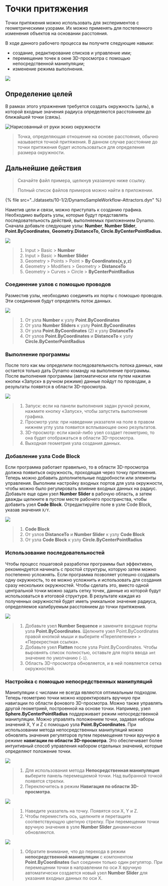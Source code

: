 # Точки притяжения

Точки притяжения можно использовать для экспериментов с геометрическими узорами. Их можно применять для постепенного изменения объектов на основании расстояния.

В ходе данного рабочего процесса вы получите следующие навыки:

* создание, редактирование списков и управление ими;
* перемещение точек в окне 3D-просмотра с помощью непосредственной манипуляции;
* изменение режима выполнения.

![](../images/10-1/2/attractor1.gif)

## Определение целей

В рамках этого упражнения требуется создать окружность (_цель_), в которой входные значения радиуса определяются расстоянием до ближайшей точки (_связь_).

![Нарисованный от руки эскиз окружности](../images/10-1/2/00-Hand-Sketch-of-Circle.png)

> Точка, определяющая отношение на основе расстояния, обычно называется точкой притяжения. В данном случае расстояние до точки притяжения будет использоваться для определения размера окружности.

## Дальнейшие действия

> Скачайте файл примера, щелкнув указанную ниже ссылку.
>
> Полный список файлов примеров можно найти в приложении.

{% file src="../datasets/10-1/2/DynamoSampleWorkflow-Attractors.dyn" %}

Наметив цели и связи, можно приступать к созданию графика. Необходимо выбрать узлы, которые будут представлять последовательность действий, выполняемых приложением Dynamo. Сначала добавьте следующие узлы: **Number**, **Number Slider**, **Point.ByCoordinates**, **Geometry.DistanceTo, Circle.ByCenterPointRadius.**

![](<../images/10-1/2/attractor (2).png>)

> 1. Input > Basic > **Number**
> 2. Input > Basic > **Number Slider**
> 3. Geometry > Points > Point > **By Coordinates(x,y,z)**
> 4. Geometry > Modifiers > Geometry > **DistanceTo**
> 5. Geometry > Curves > Circle > **ByCenterPointRadius**

### Соединение узлов с помощью проводов

Разместив узлы, необходимо соединить их порты с помощью проводов. Эти соединения будут определять поток данных.

![](<../images/10-1/2/attractor (3).png>)

> 1. От узла **Number** к узлу **Point.ByCoordinates**
> 2. От узла **Number Sliders** к узлу **Point.ByCoordinates**
> 3. От узла **Point.ByCoordinates** (2) к узлу **DistanceTo**
> 4. От узлов **Point.ByCoordinates** и **DistanceTo** к узлу **Circle.ByCenterPointRadius**

### Выполнение программы

После того как мы определили последовательность потока данных, нам остается только дать Dynamo команду на выполнение программы. После выполнения программы (автоматически или путем нажатия кнопки «Запуск» в ручном режиме) данные пойдут по проводам, а результаты появятся в области 3D-просмотра.

![](<../images/10-1/2/attractor (4).png>)

> 1. Запуск: если на панели выполнения задан ручной режим, нажмите кнопку «Запуск», чтобы запустить выполнение графика.
> 2. Просмотр узла: при наведении указателя на поле в правом нижнем углу узла появится всплывающее окно результатов.
> 3. 3D-просмотр: если какой-либо узел создает геометрию, то она будет отображаться в области 3D-просмотра.
> 4. Выходная геометрия узла создания данных.

### Добавление узла **Code Block**

Если программа работает правильно, то в области 3D-просмотра должна появиться окружность, проходящая через точку притяжения. Теперь можно добавить дополнительные подробности или элементы управления. Выполним настройку входных портов для узла окружности, чтобы можно было регулировать влияние входных данных на радиус. Добавьте еще один узел **Number Slider** в рабочую область, а затем дважды щелкните в пустом месте рабочего пространства, чтобы добавить узел **Code Block**. Отредактируйте поле в узле Code Block, указав значения `X/Y`.

![](<../images/10-1/2/attractor (5).png>)

> 1. **Code Block**
> 2. От узлов **DistanceTo** и **Number Slider** к узлу **Code Block**
> 3. От узла **Code Block** к узлу **Circle.ByCenterPointRadius**

### Использование последовательностей

Чтобы процесс пошаговой разработки программы был эффективен, рекомендуется начинать с простой структуры, которую затем можно постепенно усложнять. Если программа позволяет успешно создавать одну окружность, то ее можно усложнить и использовать для создания сразу нескольких окружностей. Чтобы сделать это, вместо одной центральной точки можно задать сетку точек, данные из которой будут использоваться в итоговой структуре. В результате каждая из полученных окружностей будет иметь уникальное значение радиуса, определяемое калибруемым расстоянием до точки притяжения.

![](<../images/10-1/2/attractor (6).png>)

> 1. Добавьте узел **Number Sequence** и замените входные порты узла **Point.ByCoordinates**. Щелкните узел Point.ByCoordinates правой кнопкой мыши и выберите «Переплетение» > «Перекрестная ссылка».
> 2. Добавьте узел **Flatten** после узла Point.ByCoordinates. Чтобы выровнять список полностью, оставьте для порта ввода `amt` значение по умолчанию (`-1`).
> 3. Область 3D-просмотра обновляется, и в ней появляется сетка окружностей.

### Настройка с помощью непосредственных манипуляций

Манипуляции с числами не всегда являются оптимальным подходом. Теперь геометрию точки можно корректировать вручную при навигации по области фонового 3D-просмотра. Можно также управлять другой геометрией, построенной на основе точки. Например, узел **Sphere.ByCenterPointRadius** поддерживает режим непосредственной манипуляции. Можно управлять положением точки, задавая наборы значений X, Y и Z с помощью узла **Point.ByCoordinates**. При использовании метода непосредственных манипуляций можно обновлять значения регуляторов путем перемещения точки вручную в режиме **навигации по области 3D-просмотра**. Это обеспечивает более интуитивный способ управления набором отдельных значений, которые определяют положение точки.

![](<../images/10-1/2/attractor (7).png>)

> 1. Для использования метода **Непосредственная манипуляция** выберите панель перемещаемой точки. Над выбранной точкой появятся стрелки.
> 2. Переключитесь в режим **Навигация по области 3D-просмотра**.

![](../images/10-1/2/attractor\(8\).png)

> 1. Наведите указатель на точку. Появятся оси X, Y и Z.
> 2. Чтобы переместить ось, щелкните и перетащите соответствующую цветную стрелку. При перемещении точки вручную значения в узле **Number Slider** динамически обновляются.

![](<../images/10-1/2/attractor (1).png>)

> 1. Обратите внимание, что до перехода в режим **непосредственной манипуляции** с компонентом **Point.ByCoordinates** был соединен только один регулятор. При перемещении точки в направлении по оси X вручную автоматически создается новый узел **Number Slider** для указания входных данных по оси X.

